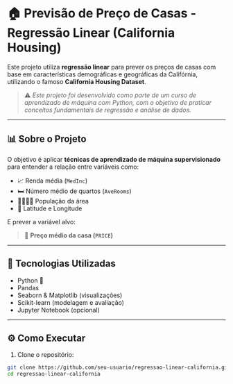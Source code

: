 # 🏠 Previsão de Preço de Casas - Regressão Linear (California Housing)

Este projeto utiliza **regressão linear** para prever os preços de casas com base em características demográficas e geográficas da Califórnia, utilizando o famoso **California Housing Dataset**.

> ⚠️ *Este projeto foi desenvolvido como parte de um curso de aprendizado de máquina com Python, com o objetivo de praticar conceitos fundamentais de regressão e análise de dados.*

---

## 📊 Sobre o Projeto

O objetivo é aplicar **técnicas de aprendizado de máquina supervisionado** para entender a relação entre variáveis como:

- 📈 Renda média (`MedInc`)
- 🛏️ Número médio de quartos (`AveRooms`)
- 👨‍👩‍👧‍👦 População da área
- 📍 Latitude e Longitude

E prever a variável alvo:

> 🎯 **Preço médio da casa (`PRICE`)**

---

## 🧠 Tecnologias Utilizadas

- Python 🐍
- Pandas
- Seaborn & Matplotlib (visualizações)
- Scikit-learn (modelagem e avaliação)
- Jupyter Notebook (opcional)

---

## ⚙️ Como Executar

1. Clone o repositório:

```bash
git clone https://github.com/seu-usuario/regressao-linear-california.git
cd regressao-linear-california
